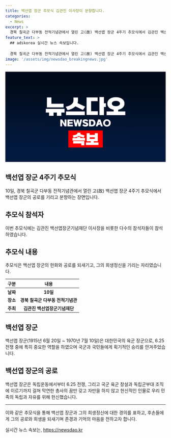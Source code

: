 ```yaml
---
title: 백선엽 장군 추모식 김관진 이사장이 분향합니다.
categories:
  - News
excerpt: >
  경북 칠곡군 다부동 전적기념관에서 열린 고(故) 백선엽 장군 4주기 추모식에서 김관진 백선엽장군기념재단 이사장이 분향하고 있다.
feature_text: >
  ## adskorea 실시간 뉴스 속보입니다.

  경북 칠곡군 다부동 전적기념관에서 열린 고(故) 백선엽 장군 4주기 추모식에서 김관진 백선엽장군기념재단 이사장이 분향하고 있다.
image: '/assets/img/newsdao_breakingnews.jpg'
---
```


<p><img src="/assets/img/newsdao_breakingnews.jpg" alt="adskorea 속보" /></p>

<h2 data-ke-size="size26">백선엽 장군 4주기 추모식</h2>

<p data-ke-size="size16">10일, 경북 칠곡군 다부동 전적기념관에서 열린 고(故) 백선엽 장군 4주기 추모식에서 백선엽 장군의 공로를 기리고 분향하는 장면입니다.</p>

<h2 data-ke-size="size26">추모식 참석자</h2>

<p data-ke-size="size16">이번 추모식에는 김관진 백선엽장군기념재단 이사장을 비롯한 다수의 참석자들이 참석하였습니다.</p>

<h2 data-ke-size="size26">추모식 내용</h2>

<p data-ke-size="size16">추모식은 백선엽 장군의 헌화와 공로를 되새기고, 그의 희생정신을 기리는 자리였습니다.</p>

<table>
    <thead>
        <tr>
            <th scope="col">구분</th>
            <th scope="col">내용</th>
        </tr>
    </thead>
    <tbody>
        <tr>
            <td style="text-align: center; height: 17px;"><b>날짜</b></td>
            <td style="text-align: center; height: 17px;"><b>10일</b></td>
        </tr>
        <tr>
            <td style="text-align: center; height: 17px;"><b>장소</b></td>
            <td style="text-align: center; height: 17px;"><b>경북 칠곡군 다부동 전적기념관</b></td>
        </tr>
        <tr>
            <td style="text-align: center; height: 17px;"><b>주최</b></td>
            <td style="text-align: center; height: 17px;"><b>김관진 백선엽장군기념재단</b></td>
        </tr>
    </tbody>
</table>

<h2 data-ke-size="size26">백선엽 장군</h2>

<p data-ke-size="size16">백선엽 장군(1915년 6월 20일 ~ 1970년 7월 10일)은 대한민국의 육군 장군으로, 6.25 전쟁 중에 특히 중요한 역할을 하였으며 국군과 국민들에게 획기적인 승리를 안겨주었습니다.</p>

<h2 data-ke-size="size26">백선엽 장군의 공로</h2>

<p data-ke-size="size16">백선엽 장군은 독립운동에서부터 6.25 전쟁, 그리고 국군 육군 창설과 독립군부대 조직에 이르기까지 걸쳐 막연한 총사의 꿈만 갖고 자만을 하지 않고 헌신적인 인물로 우리 민족의 독립과 자유를 위해 헌신했습니다.</p>

<hr>

<p data-ke-size="size16">이와 같은 추모식을 통해 백선엽 장군과 그의 희생정신에 대한 경의를 표하고, 후손들에게 그의 공로와 희생을 되새기며 존경과 기억의 마음을 전하고자 합니다.</p>
실시간 뉴스 속보는, <a href="https://newsdao.kr" rel="dofollow">https://newsdao.kr</a>


